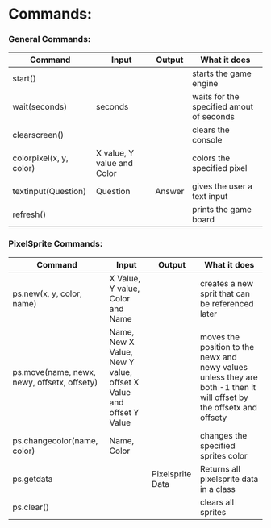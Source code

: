 # Commands:
### General Commands:

Command|Input|Output|What it does
-------|-----|------|------------
start()| ||starts the game engine
wait(seconds)| seconds|| waits for the specified amout of seconds
clearscreen()|||clears the console
colorpixel(x, y, color)|X value, Y value and Color||colors the specified pixel
textinput(Question)|Question|Answer| gives the user a text input
refresh()||| prints the game board

### PixelSprite Commands:

Command|Input|Output|What it does
-------|-----|------|------------
ps.new(x, y, color, name) | X Value, Y value, Color and Name||creates a new sprit that can be referenced later
ps.move(name, newx, newy, offsetx, offsety)| Name, New X Value, New Y value, offset X Value and offset Y Value|| moves the position to the newx and newy values unless they are both -1 then it will offset by the offsetx and offsety
ps.changecolor(name, color)|Name, Color||changes the specified sprites color
ps.getdata||Pixelsprite Data| Returns all pixelsprite data in a class
ps.clear()||| clears all sprites